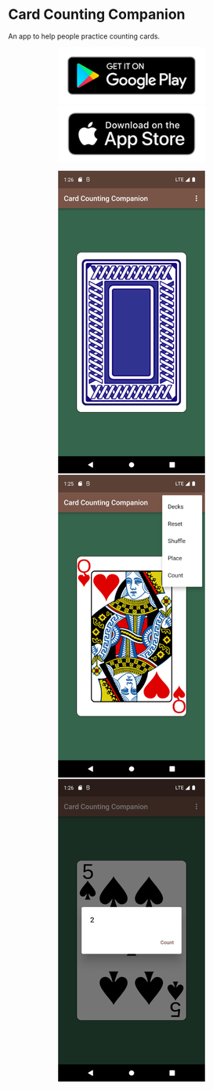 # Card Counting Companion

An app to help people practice counting cards.

<p align="middle">
  <a href="https://play.google.com/store/apps/details?id=net.gageswenson.card_counting_companion"><img src="https://raw.githubusercontent.com/Decryptic/Decryptic/main/google_play_badge.png" width="300"></a>
  <a href="https://apps.apple.com/us/app/card-counting-companion/id1632764114"><img src="https://raw.githubusercontent.com/Decryptic/Decryptic/main/app_store_badge.png" width="300"></a>
</p>

<p align="middle">
  <img src="https://raw.githubusercontent.com/Decryptic/card_counting_companion/main/assets/screenshots/pixel_3xl/000.png" width="300">
  <img src="https://raw.githubusercontent.com/Decryptic/card_counting_companion/main/assets/screenshots/pixel_3xl/001.png" width="300">
  <img src="https://raw.githubusercontent.com/Decryptic/card_counting_companion/main/assets/screenshots/pixel_3xl/002.png" width="300">
</p>
